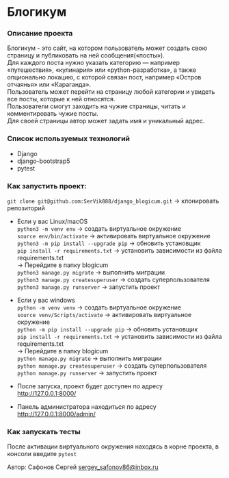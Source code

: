 # Блогикум

### Описание проекта
Блогикум - это сайт, на котором пользователь может создать свою страницу и публиковать на ней сообщения(«посты»).\
Для каждого поста нужно указать категорию — например «путешествия», «кулинария» или «python-разработка», а также опционально локацию, с которой связан пост, например «Остров отчаянья» или «Караганда».\
Пользователь может перейти на страницу любой категории и увидеть все посты, которые к ней относятся.\
Пользователи смогут заходить на чужие страницы, читать и комментировать чужие посты.\
Для своей страницы автор может задать имя и уникальный адрес.

### Список используемых технологий
- Django
- django-bootstrap5
- pytest

### Как запустить проект:
`git clone git@github.com:SerVik888/django_blogicum.git` -> клонировать репозиторий

* Если у вас Linux/macOS\
    `python3 -m venv env` -> создать виртуальное окружение\
    `source env/bin/activate` -> активировать виртуальное окружение\
    `python3 -m pip install --upgrade pip` -> обновить установщик\
    `pip install -r requirements.txt` -> установить зависимости из файла requirements.txt\
    -> Перейдите в папку blogicum\
    `python3 manage.py migrate` -> выполнить миграции\
    `python3 manage.py createsuperuser` -> создать суперпользователя\
    `python3 manage.py runserver` -> запустить проект

* Если у вас windows\
    `python -m venv venv` -> создать виртуальное окружение\
    `source venv/Scripts/activate` -> активировать виртуальное окружение\
    `python -m pip install --upgrade pip` -> обновить установщик\
    `pip install -r requirements.txt` -> установить зависимости из файла requirements.txt\
    -> Перейдите в папку blogicum\
    `python manage.py migrate` -> выполнить миграции\
    `python manage.py createsuperuser` -> создать суперпользователя\
    `python manage.py runserver` -> запустить проект
* После запуска, проект будет доступен по адресу http://127.0.0.1:8000/
* Панель администратора находиться по адресу http://127.0.0.1:8000/admin/

### Как запускать тесты
После активации виртуального окружения находясь в корне проекта, в консоли введите `pytest`

Автор:
Сафонов Сергей 
[sergey_safonov86@inbox.ru](mailto:sergey_safonov86@inbox.ru)